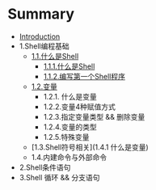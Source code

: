 # Summary

* [Introduction](README.md)
* 1.Shell编程基础
  * [1.1.什么是Shell](11shi-yao-shi-shell.md)
    * [1.1.1.什么是Shell](chapter1/chapter1.1)
    * [1.1.2.编写第一个Shell程序](chapter1/chapter1.2)
  * [1.2.变量](12bian-liang.md)
    * 1.2.1. 什么是变量
    * 1.2.2.变量4种赋值方式
    * 1.2.3.指定变量类型 && 删除变量
    * 1.2.4.变量的类型
    * 1.2.5.特殊变量
  * [1.3.Shell符号相关](1.4.1 什么是变量)
  * 1.4.内建命令与外部命令
* 2.Shell条件语句
* 3.Shell 循环 && 分支语句

